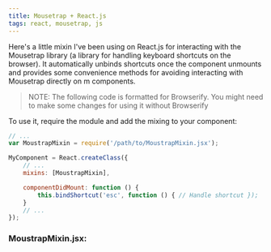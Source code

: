 ```yaml
---
title: Mousetrap + React.js
tags: react, mousetrap, js
---
```


Here's a little mixin I've been using on React.js for interacting with the Mousetrap library (a library for handling keyboard shortcuts on the browser). It automatically unbinds shortcuts once the component unmounts and provides some convenience methods for avoiding interacting with Mousetrap directly on m components.

> NOTE: The following code is formatted for Browserify. You might need to make some changes for using it without Browserify

To use it, require the module and add the mixing to your component:

```javascript
// ...
var MoustrapMixin = require('/path/to/MoustrapMixin.jsx');

MyComponent = React.createClass({
    // ...
    mixins: [MoustrapMixin],

    componentDidMount: function () {
        this.bindShortcut('esc', function () { // Handle shortcut });
    }
    // ...
});
```

### MoustrapMixin.jsx:

<script src="https://gist.github.com/etcinit/7859b3380ea75020e130.js"></script>
